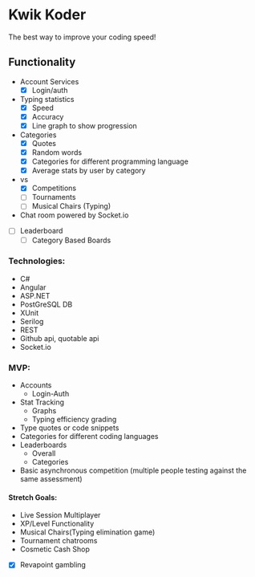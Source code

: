 # Kwik Koder

The best way to improve your coding speed!

## Functionality
- Account Services
    - [x] Login/auth
- Typing statistics
    - [x] Speed
    - [x] Accuracy
    - [x] Line graph to show progression
- Categories
    - [x] Quotes
    - [x] Random words
    - [x] Categories for different programming language
    - [x] Average stats by user by category
- vs
    - [x] Competitions
    - [ ] Tournaments
    - [ ] Musical Chairs (Typing)
- Chat room powered by Socket.io
- [ ] Leaderboard
    - [ ] Category Based Boards

### Technologies:
- C#
- Angular
- ASP.NET
- PostGreSQL DB
- XUnit
- Serilog
- REST
- Github api, quotable api
- Socket.io

### MVP:
- Accounts
    - Login-Auth
- Stat Tracking
    - Graphs
    - Typing efficiency grading
- Type quotes or code snippets
- Categories for different coding languages
- Leaderboards
    - Overall 
    - Categories
- Basic asynchronous competition (multiple people testing against the same assessment)


#### Stretch Goals:
- Live Session Multiplayer
- XP/Level Functionality
- Musical Chairs(Typing elimination game)
- Tournament chatrooms
- Cosmetic Cash Shop
- [x] Revapoint gambling
